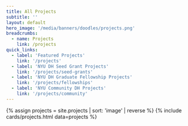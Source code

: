 ```yaml
---
title: All Projects
subtitle: ''
layout: default
hero_image: '/media/banners/doodles/projects.png'
breadcrumbs:
  - name: Projects
    link: /projects
quick_links:
  - label: 'Featured Projects'
    link: '/projects'
  - label: 'NYU DH Seed Grant Projects'
    link: '/projects/seed-grants'
  - label: 'NYU DH Graduate Fellowship Projects'
    link: '/projects/fellowships'
  - label: 'NYU Community DH Projects'
    link: '/projects/community'
---
```

{% assign projects = site.projects | sort: 'image' | reverse %}
{% include cards/projects.html data=projects %}
